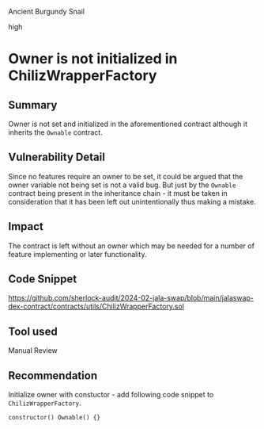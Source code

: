 Ancient Burgundy Snail

high

# Owner is not initialized in ChilizWrapperFactory

## Summary
Owner is not set and initialized in the aforementioned contract although it inherits the ```Ownable``` contract.

## Vulnerability Detail
Since no features require an owner to be set, it could be argued that the owner variable not being set is not a valid bug.
But just by the ```Ownable``` contract being present in the inheritance chain - it must be taken in consideration that it has been left out unintentionally thus making a mistake.

## Impact
The contract is left without an owner which may be needed for a number of feature implementing or later functionality.

## Code Snippet
https://github.com/sherlock-audit/2024-02-jala-swap/blob/main/jalaswap-dex-contract/contracts/utils/ChilizWrapperFactory.sol

## Tool used
Manual Review

## Recommendation
Initialize owner with constuctor - add following code snippet to ```ChilizWrapperFactory```.
```solidity
constructor() Ownable() {}
```
